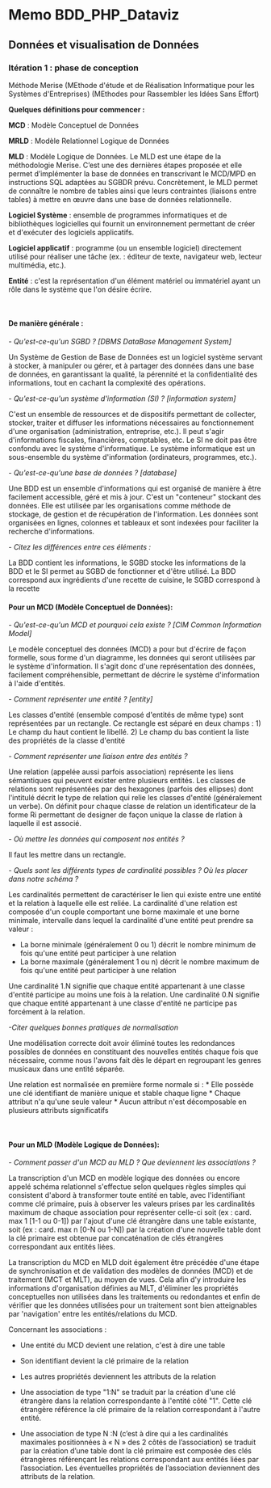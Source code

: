# Memo BDD_PHP_Dataviz

## Données et visualisation de Données

### Itération 1 : phase de conception
Méthode Merise (MEthode d'étude et de Réalisation Informatique pour les Systèmes d'Entreprises) (MEthodes pour Rassembler les Idées Sans Effort)

**Quelques définitions pour commencer :**

**MCD** : Modèle Conceptuel de Données

**MRLD** : Modèle Relationnel Logique de Données

**MLD** : Modèle Logique de Données. Le MLD est une étape de la méthodologie Merise. C’est une des dernières étapes proposée et elle permet d’implémenter la base de données en transcrivant le MCD/MPD en instructions SQL adaptées au SGBDR prévu. Concrètement, le MLD permet de connaître le nombre de tables ainsi que leurs contraintes (liaisons entre tables) à mettre en œuvre dans une base de données relationnelle.

**Logiciel Système** : ensemble de programmes informatiques et de bibliothèques logicielles qui fournit un environnement permettant de créer et d'exécuter des logiciels applicatifs.

**Logiciel applicatif** : programme (ou un ensemble logiciel) directement utilisé pour réaliser une tâche (ex. : éditeur de texte, navigateur web, lecteur multimédia, etc.).

**Entité** : c'est la représentation d'un élément matériel ou immatériel ayant un rôle dans le système que l'on désire écrire. 

&nbsp;

#### De manière générale :


*- Qu'est-ce-qu'un SGBD ? [DBMS DataBase Management System]*

  Un Système de Gestion de Base de Données est un logiciel système servant à stocker, à manipuler ou gérer, et à partager des données dans une base de données, en garantissant la qualité, la pérennité et la confidentialité des informations, tout en cachant la complexité des opérations.

*- Qu'est-ce-qu'un système d'information (SI) ? [information system]*

  C'est un ensemble de ressources et de dispositifs permettant de collecter, stocker, traiter et diffuser les informations nécessaires au fonctionnement d'une organisation (administration, entreprise, etc.). Il peut s'agir d'informations fiscales, financières, comptables, etc.
  Le SI ne doit pas être confondu avec le système d'informatique. Le système informatique est un sous-ensemble du système d'information (ordinateurs, programmes, etc.).

*- Qu'est-ce-qu'une base de données ? [database]*

  Une BDD est un ensemble d'informations qui est organisé de manière à être facilement accessible, géré et mis à jour. C'est un "conteneur" stockant des données. Elle est utilisée par les organisations comme méthode de stockage, de gestion et de récupération de l'information.
  Les données sont organisées en lignes, colonnes et tableaux et sont indexées pour faciliter la recherche d'informations.

*- Citez les différences entre ces éléments :*

  La BDD contient les informations, le SGBD stocke les informations de la BDD et le SI permet au SGBD de fonctionner et d'être utilisé.
  La BDD correspond aux ingrédients d'une recette de cuisine, le SGBD correspond à la recette


#### Pour un MCD (Modèle Conceptuel de Données):


*- Qu'est-ce-qu'un MCD et pourquoi cela existe ? [CIM Common Information Model]*

Le modèle conceptuel des données (MCD) a pour but d'écrire de façon formelle, sous forme d'un diagramme, les données qui seront utilisées par le système d'information. Il s'agit donc d'une représentation des données, facilement compréhensible, permettant de décrire le système d'information à l'aide d'entités.


*- Comment représenter une entité ? [entity]*

Les classes d'entité (ensemble composé d'entités de même type) sont représentées par un rectangle. Ce rectangle est séparé en deux champs :
    1) Le champ du haut contient le libellé.
    2) Le champ du bas contient la liste des propriétés de la classe d'entité

*- Comment représenter une liaison entre des entités ?*

Une relation (appelée aussi parfois association) représente les liens sémantiques qui peuvent exister entre plusieurs entités.
Les classes de relations sont représentées par des hexagones (parfois des ellipses) dont l'intitulé décrit le type de relation qui relie les classes d'entité (généralement un verbe). On définit pour chaque classe de relation un identificateur de la forme Ri permettant de designer de façon unique la classe de rlation à laquelle il est associé.

*- Où mettre les données qui composent nos entités ?*

Il faut les mettre dans un rectangle.

*- Quels sont les différents types de cardinalité possibles ? Où les placer dans notre schéma ?*

Les cardinalités permettent de caractériser le lien qui existe entre une entité et la relation à laquelle elle est reliée. La cardinalité d'une relation est composée d'un couple comportant une borne maximale et une borne minimale, intervalle dans lequel la cardinalité d'une entité peut prendre sa valeur : 
 * La borne minimale (généralement 0 ou 1) décrit le nombre minimum de fois qu'une entité peut participer à une relation
 * La borne maximale (généralement 1 ou n) décrit le nombre maximum de fois qu'une entité peut participer à une relation
   
Une cardinalité 1.N signifie que chaque entité appartenant à une classe d'entité participe au moins une fois à la relation.
   Une cardinalité 0.N signifie que chaque entité appartenant à une classe d'entité ne participe pas forcément à la relation. 

*-Citer quelques bonnes pratiques de normalisation*

Une modélisation correcte doit avoir éliminé toutes les redondances possibles de données en constituant des nouvelles entités chaque fois que nécessaire, comme nous l'avons fait dès le départ en regroupant les genres musicaux dans une entité séparée.

Une relation est normalisée en première forme normale si :
    * Elle possède une clé identifiant de manière unique et stable chaque ligne
    * Chaque attribut n'a qu'une seule valeur
    * Aucun attribut n'est décomposable en plusieurs attributs significatifs

&nbsp;
#### Pour un MLD (Modèle Logique de Données):


*- Comment passer d'un MCD au MLD ? Que deviennent les associations ?*

La transcription d'un MCD en modèle logique des données ou encore appelé schéma relationnel s'effectue selon quelques règles simples qui consistent d'abord à transformer toute entité en table, avec l'identifiant comme clé primaire, puis à observer les valeurs prises par les cardinalités maximum de chaque association pour représenter celle-ci soit (ex : card. max 1 [1-1 ou 0-1]) par l'ajout d'une clé étrangère dans une table existante, soit (ex : card. max n [0-N ou 1-N]) par la création d'une nouvelle table dont la clé primaire est obtenue par concaténation de clés étrangères correspondant aux entités liées.

La transcription du MCD en MLD doit également être précédée d'une étape de synchronisation et de validation des modèles de données (MCD) et de traitement (MCT et MLT), au moyen de vues. Cela afin d'y introduire les informations d'organisation définies au MLT, d'éliminer les propriétés conceptuelles non utilisées dans les traitements ou redondantes et enfin de vérifier que les données utilisées pour un traitement sont bien atteignables par 'navigation' entre les entités/relations du MCD.

Concernant les associations :
* Une entité du MCD devient une relation, c'est à dire une table
* Son identifiant devient la clé primaire de la relation
* Les autres propriétés deviennent les attributs de la relation


* Une association de type "1:N" se traduit par la création d'une clé étrangère dans la relation correspondante à l'entité côté "1". Cette clé étrangère référence la clé primaire de la relation correspondant à l'autre entité.
* Une association de type N :N (c’est à dire qui a les cardinalités maximales positionnées à « N » des 2 côtés de l’association) se traduit par la
  création d’une table dont la clé primaire est composée des clés étrangères référençant les relations correspondant aux entités liées par
  l’association.
  Les éventuelles propriétés de l’association deviennent des attributs de la relation.